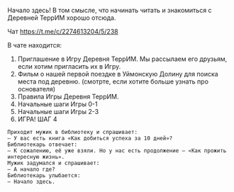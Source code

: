 
Начало здесь! В том смысле, что начинать читать и знакомиться с Деревней ТеррИМ хорошо отсюда.

Чат https://t.me/c/2274613204/5/238
  

В чате находится: 

1. Приглашение в Игру Деревня ТеррИМ. Мы рассылаем его друзьям, если хотим пригласить их в Игру.
2. Фильм о нашей первой поездке в Уймонскую Долину для поиска места под деревню. (смотрте, если хотите больше узнать про основателя)
3. Правила Игры Деревня ТеррИМ.
4. Начальные шаги Игры 0-1
5. Начальные шаги Игры 2-3
6. ИГРА! ШАГ 4


```
Приходит мужик в библиотеку и спрашивает:
— У вас есть книга «Как добиться успеха за 10 дней»?
Библиотекарь отвечает:
— К сожалению, её уже взяли. Но у нас есть продолжение — «Как прожить интересную жизнь».
Мужик задумался и спрашивает:
— А начало где?
Библиотекарь улыбается:
— Начало здесь.
```  
